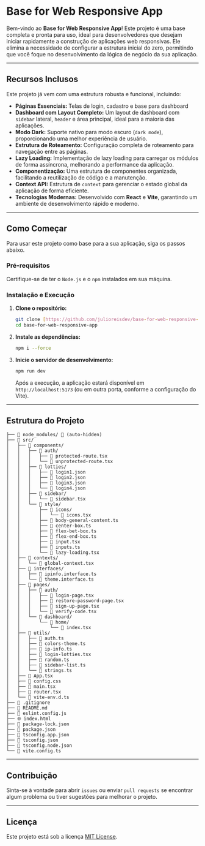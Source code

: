 # Base for Web Responsive App

Bem-vindo ao **Base for Web Responsive App**! Este projeto é uma base completa e pronta para uso, ideal para desenvolvedores que desejam iniciar rapidamente a construção de aplicações web responsivas. Ele elimina a necessidade de configurar a estrutura inicial do zero, permitindo que você foque no desenvolvimento da lógica de negócio da sua aplicação.

---

## Recursos Inclusos

Este projeto já vem com uma estrutura robusta e funcional, incluindo:

- **Páginas Essenciais:** Telas de login, cadastro e base para dashboard
- **Dashboard com Layout Completo:** Um layout de dashboard com `sidebar` lateral, `header` e área principal, ideal para a maioria das aplicações.
- **Modo Dark:** Suporte nativo para modo escuro (`dark mode`), proporcionando uma melhor experiência de usuário.
- **Estrutura de Roteamento:** Configuração completa de roteamento para navegação entre as páginas.
- **Lazy Loading:** Implementação de lazy loading para carregar os módulos de forma assíncrona, melhorando a performance da aplicação.
- **Componentização:** Uma estrutura de componentes organizada, facilitando a reutilização de código e a manutenção.
- **Context API:** Estrutura de `context` para gerenciar o estado global da aplicação de forma eficiente.
- **Tecnologias Modernas:** Desenvolvido com **React** e **Vite**, garantindo um ambiente de desenvolvimento rápido e moderno.

---

## Como Começar

Para usar este projeto como base para a sua aplicação, siga os passos abaixo.

### Pré-requisitos

Certifique-se de ter o `Node.js` e o `npm` instalados em sua máquina.

### Instalação e Execução

1. **Clone o repositório:**

    ```bash
    git clone [https://github.com/julioreisdev/base-for-web-responsive-app.git](https://github.com/julioreisdev/base-for-web-responsive-app.git)
    cd base-for-web-responsive-app
    ```

2. **Instale as dependências:**

    ```bash
    npm i --force
    ```

3. **Inicie o servidor de desenvolvimento:**

    ```bash
    npm run dev
    ```

    Após a execução, a aplicação estará disponível em `http://localhost:5173` (ou em outra porta, conforme a configuração do Vite).

---

## Estrutura do Projeto

```
├── 📁 node_modules/ 🚫 (auto-hidden)
├── 📁 src/
│   ├── 📁 components/
│   │   ├── 📁 auth/
│   │   │   ├── 📄 protected-route.tsx
│   │   │   └── 📄 unprotected-route.tsx
│   │   ├── 📁 lotties/
│   │   │   ├── 📄 login1.json
│   │   │   ├── 📄 login2.json
│   │   │   ├── 📄 login3.json
│   │   │   └── 📄 login4.json
│   │   ├── 📁 sidebar/
│   │   │   └── 📄 sidebar.tsx
│   │   └── 📁 style/
│   │       ├── 📁 icons/
│   │       │   └── 📄 icons.tsx
│   │       ├── 📄 body-general-content.ts
│   │       ├── 📄 center-box.ts
│   │       ├── 📄 flex-bet-box.ts
│   │       ├── 📄 flex-end-box.ts
│   │       ├── 📄 input.tsx
│   │       ├── 📄 inputs.ts
│   │       └── 📄 lazy-loading.tsx
│   ├── 📁 contexts/
│   │   └── 📄 global-context.tsx
│   ├── 📁 interfaces/
│   │   ├── 📄 ipinfo.interface.ts
│   │   └── 📄 theme.interface.ts
│   ├── 📁 pages/
│   │   ├── 📁 auth/
│   │   │   ├── 📄 login-page.tsx
│   │   │   ├── 📄 restore-password-page.tsx
│   │   │   ├── 📄 sign-up-page.tsx
│   │   │   └── 📄 verify-code.tsx
│   │   └── 📁 dashboard/
│   │       └── 📁 home/
│   │           └── 📄 index.tsx
│   ├── 📁 utils/
│   │   ├── 📄 auth.ts
│   │   ├── 📄 colors-theme.ts
│   │   ├── 📄 ip-info.ts
│   │   ├── 📄 login-lotties.tsx
│   │   ├── 📄 random.ts
│   │   ├── 📄 sidebar-list.ts
│   │   └── 📄 strings.ts
│   ├── 📄 App.tsx
│   ├── 🎨 config.css
│   ├── 📄 main.tsx
│   ├── 📄 router.tsx
│   └── 📄 vite-env.d.ts
├── 🚫 .gitignore
├── 📖 README.md
├── 📄 eslint.config.js
├── 🌐 index.html
├── 📄 package-lock.json
├── 📄 package.json
├── 📄 tsconfig.app.json
├── 📄 tsconfig.json
├── 📄 tsconfig.node.json
└── 📄 vite.config.ts
```

---

## Contribuição

Sinta-se à vontade para abrir `issues` ou enviar `pull requests` se encontrar algum problema ou tiver sugestões para melhorar o projeto.

---

## Licença

Este projeto está sob a licença [MIT License](https://opensource.org/licenses/MIT).
